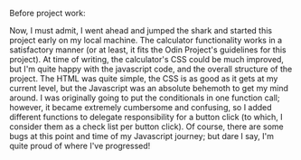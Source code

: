 Before project work:

Now, I must admit, I went ahead and jumped the shark and started this project early on my local machine. The calculator functionality works in a satisfactory manner (or at least, it fits the Odin Project's guidelines for this project). At time of writing, the calculator's CSS could be much improved, but I'm quite happy with the javascript code, and the overall structure of the project. The HTML was quite simple, the CSS is as good as it gets at my current level, but the Javascript was an absolute behemoth to get my mind around. I was originally going to put the conditionals in one function call; however, it became extremely cumbersome and confusing, so I added different functions to delegate responsibility for a button click (to which, I consider them as a check list per button click). Of course, there are some bugs at this point and time of my Javascript journey; but dare I say, I'm quite proud of where I've progressed!
